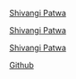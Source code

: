 [Shivangi Patwa](https://github.com/Shivangi-NITD26)  

[Shivangi Patwa](https://www.linkedin.com/in/shivangi-patwa-59b980288/?utm_source=share&utm_campaign=share_via&utm_content=profile&utm_medium=android_app)  

[Shivangi Patwa](https://leetcode.com/u/Shivangi-Patwa/)  

[Github](https://github.com/Shivangi-NITD26/frauddetection)


